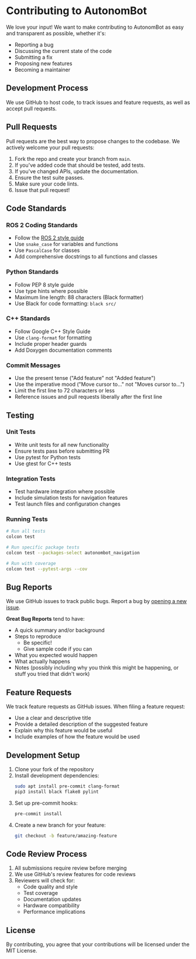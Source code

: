 # Contributing to AutonomBot

We love your input! We want to make contributing to AutonomBot as easy and transparent as possible, whether it's:

- Reporting a bug
- Discussing the current state of the code
- Submitting a fix
- Proposing new features
- Becoming a maintainer

## Development Process

We use GitHub to host code, to track issues and feature requests, as well as accept pull requests.

## Pull Requests

Pull requests are the best way to propose changes to the codebase. We actively welcome your pull requests:

1. Fork the repo and create your branch from `main`.
2. If you've added code that should be tested, add tests.
3. If you've changed APIs, update the documentation.
4. Ensure the test suite passes.
5. Make sure your code lints.
6. Issue that pull request!

## Code Standards

### ROS 2 Coding Standards
- Follow the [ROS 2 style guide](https://docs.ros.org/en/humble/The-ROS2-Project/Contributing/Code-Style-Language-Versions.html)
- Use `snake_case` for variables and functions
- Use `PascalCase` for classes
- Add comprehensive docstrings to all functions and classes

### Python Standards
- Follow PEP 8 style guide
- Use type hints where possible
- Maximum line length: 88 characters (Black formatter)
- Use Black for code formatting: `black src/`

### C++ Standards
- Follow Google C++ Style Guide
- Use `clang-format` for formatting
- Include proper header guards
- Add Doxygen documentation comments

### Commit Messages
- Use the present tense ("Add feature" not "Added feature")
- Use the imperative mood ("Move cursor to..." not "Moves cursor to...")
- Limit the first line to 72 characters or less
- Reference issues and pull requests liberally after the first line

## Testing

### Unit Tests
- Write unit tests for all new functionality
- Ensure tests pass before submitting PR
- Use pytest for Python tests
- Use gtest for C++ tests

### Integration Tests
- Test hardware integration where possible
- Include simulation tests for navigation features
- Test launch files and configuration changes

### Running Tests
```bash
# Run all tests
colcon test

# Run specific package tests
colcon test --packages-select autonombot_navigation

# Run with coverage
colcon test --pytest-args --cov
```

## Bug Reports

We use GitHub issues to track public bugs. Report a bug by [opening a new issue](https://github.com/YOUR_USERNAME/autonombot/issues).

**Great Bug Reports** tend to have:

- A quick summary and/or background
- Steps to reproduce
  - Be specific!
  - Give sample code if you can
- What you expected would happen
- What actually happens
- Notes (possibly including why you think this might be happening, or stuff you tried that didn't work)

## Feature Requests

We track feature requests as GitHub issues. When filing a feature request:

- Use a clear and descriptive title
- Provide a detailed description of the suggested feature
- Explain why this feature would be useful
- Include examples of how the feature would be used

## Development Setup

1. Clone your fork of the repository
2. Install development dependencies:
   ```bash
   sudo apt install pre-commit clang-format
   pip3 install black flake8 pylint
   ```
3. Set up pre-commit hooks:
   ```bash
   pre-commit install
   ```
4. Create a new branch for your feature:
   ```bash
   git checkout -b feature/amazing-feature
   ```

## Code Review Process

1. All submissions require review before merging
2. We use GitHub's review features for code reviews
3. Reviewers will check for:
   - Code quality and style
   - Test coverage
   - Documentation updates
   - Hardware compatibility
   - Performance implications

## License

By contributing, you agree that your contributions will be licensed under the MIT License.
